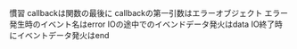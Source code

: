 慣習
callbackは関数の最後に
callbackの第一引数はエラーオブジェクト
エラー発生時のイベント名はerror
IOの途中でのイベンドデータ発火はdata
IO終了時にイベントデータ発火はend
